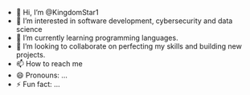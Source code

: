 - 👋 Hi, I’m @KingdomStar1
- 👀 I’m interested in software development, cybersecurity and data science  
- 🌱 I’m currently learning programming languages.  
- 💞️ I’m looking to collaborate on perfecting my skills and building new projects.  
- 📫 How to reach me 
- 😄 Pronouns: ...
- ⚡ Fun fact: ...

<!---
KingdomStar1/KingdomStar1 is a ✨ special ✨ repository because its `README.md` (this file) appears on your GitHub profile.
You can click the Preview link to take a look at your changes.
--->

